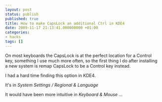```yaml
---
layout: post
status: publish
published: true
title: How to make CapsLock an additional Ctrl in KDE4
date: 2009-11-17 21:13:41.000000000 +01:00
categories:
- hacks
tags: []
---
```

On most keyboards the CapsLock is at the perfect location for a Control key, something I use much more often, so the first thing I do after installing a new system is remap CapsLock to be a Control key instead.

I had a hard time finding this option in KDE4.

It's in *System Settings / Regional & Language*

It would have been more intuitive in *Keyboard & Mouse* ...
